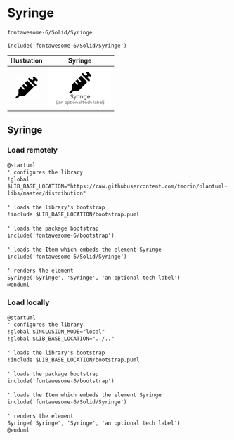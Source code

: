 # Syringe


```text
fontawesome-6/Solid/Syringe
```

```text
include('fontawesome-6/Solid/Syringe')
```



| Illustration | Syringe |
| :---: | :---: |
| ![illustration for Illustration](../../fontawesome-6/Solid/Syringe.png) | ![illustration for Syringe](../../fontawesome-6/Solid/Syringe.Local.png) |




## Syringe

### Load remotely
```plantuml
@startuml
' configures the library
!global $LIB_BASE_LOCATION="https://raw.githubusercontent.com/tmorin/plantuml-libs/master/distribution"

' loads the library's bootstrap
!include $LIB_BASE_LOCATION/bootstrap.puml

' loads the package bootstrap
include('fontawesome-6/bootstrap')

' loads the Item which embeds the element Syringe
include('fontawesome-6/Solid/Syringe')

' renders the element
Syringe('Syringe', 'Syringe', 'an optional tech label')
@enduml
```

### Load locally
```plantuml
@startuml
' configures the library
!global $INCLUSION_MODE="local"
!global $LIB_BASE_LOCATION="../.."

' loads the library's bootstrap
!include $LIB_BASE_LOCATION/bootstrap.puml

' loads the package bootstrap
include('fontawesome-6/bootstrap')

' loads the Item which embeds the element Syringe
include('fontawesome-6/Solid/Syringe')

' renders the element
Syringe('Syringe', 'Syringe', 'an optional tech label')
@enduml
```

